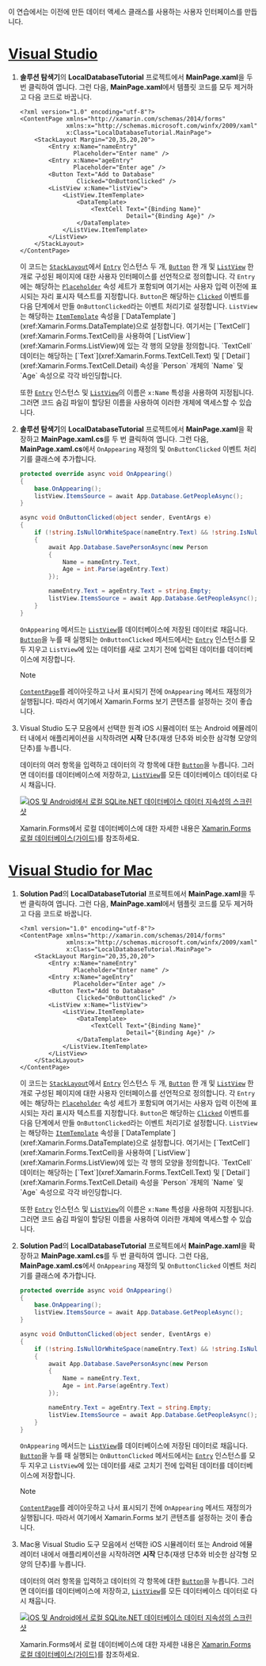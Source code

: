 이 연습에서는 이전에 만든 데이터 액세스 클래스를 사용하는 사용자 인터페이스를 만듭니다.

# <a name="visual-studiotabvswin"></a>[Visual Studio](#tab/vswin)

1. **솔루션 탐색기**의 **LocalDatabaseTutorial** 프로젝트에서 **MainPage.xaml**을 두 번 클릭하여 엽니다. 그런 다음, **MainPage.xaml**에서 템플릿 코드를 모두 제거하고 다음 코드로 바꿉니다.

    ```xaml
    <?xml version="1.0" encoding="utf-8"?>
    <ContentPage xmlns="http://xamarin.com/schemas/2014/forms"
                 xmlns:x="http://schemas.microsoft.com/winfx/2009/xaml"
                 x:Class="LocalDatabaseTutorial.MainPage">
        <StackLayout Margin="20,35,20,20">
            <Entry x:Name="nameEntry"
                   Placeholder="Enter name" />
            <Entry x:Name="ageEntry"
                   Placeholder="Enter age" />
            <Button Text="Add to Database"
                    Clicked="OnButtonClicked" />
            <ListView x:Name="listView">
                <ListView.ItemTemplate>
                    <DataTemplate>
                        <TextCell Text="{Binding Name}"
                                  Detail="{Binding Age}" />
                    </DataTemplate>
                </ListView.ItemTemplate>
            </ListView>
        </StackLayout>
    </ContentPage>
    ```

    이 코드는 [`StackLayout`](xref:Xamarin.Forms.StackLayout)에서 [`Entry`](xref:Xamarin.Forms.Entry) 인스턴스 두 개, [`Button`](xref:Xamarin.Forms.Button) 한 개 및 [`ListView`](xref:Xamarin.Forms.ListView) 한 개로 구성된 페이지에 대한 사용자 인터페이스를 선언적으로 정의합니다. 각 `Entry`에는 해당하는 [`Placeholder`](xref:Xamarin.Forms.Entry.Placeholder) 속성 세트가 포함되며 여기서는 사용자 입력 이전에 표시되는 자리 표시자 텍스트를 지정합니다. `Button`은 해당하는 [`Clicked`](xref:Xamarin.Forms.Button.Clicked) 이벤트를 다음 단계에서 만들 `OnButtonClicked`라는 이벤트 처리기로 설정합니다. `ListView`는 해당하는 [`ItemTemplate`](xref:Xamarin.Forms.ItemsView`1.ItemTemplate) 속성을 [`DataTemplate`](xref:Xamarin.Forms.DataTemplate)으로 설정합니다. 여기서는 [`TextCell`](xref:Xamarin.Forms.TextCell)을 사용하여 [`ListView`](xref:Xamarin.Forms.ListView)에 있는 각 행의 모양을 정의합니다. `TextCell` 데이터는 해당하는 [`Text`](xref:Xamarin.Forms.TextCell.Text) 및 [`Detail`](xref:Xamarin.Forms.TextCell.Detail) 속성을 `Person` 개체의 `Name` 및 `Age` 속성으로 각각 바인딩합니다.

    또한 [`Entry`](xref:Xamarin.Forms.Entry) 인스턴스 및 [`ListView`](xref:Xamarin.Forms.ListView)의 이름은 `x:Name` 특성을 사용하여 지정됩니다. 그러면 코드 숨김 파일이 할당된 이름을 사용하여 이러한 개체에 액세스할 수 있습니다.

1. **솔루션 탐색기**의 **LocalDatabaseTutorial** 프로젝트에서 **MainPage.xaml**을 확장하고 **MainPage.xaml.cs**를 두 번 클릭하여 엽니다. 그런 다음, **MainPage.xaml.cs**에서 `OnAppearing` 재정의 및 `OnButtonClicked` 이벤트 처리기를 클래스에 추가합니다.

    ```csharp
    protected override async void OnAppearing()
    {
        base.OnAppearing();
        listView.ItemsSource = await App.Database.GetPeopleAsync();
    }

    async void OnButtonClicked(object sender, EventArgs e)
    {
        if (!string.IsNullOrWhiteSpace(nameEntry.Text) && !string.IsNullOrWhiteSpace(ageEntry.Text))
        {
            await App.Database.SavePersonAsync(new Person
            {
                Name = nameEntry.Text,
                Age = int.Parse(ageEntry.Text)
            });

            nameEntry.Text = ageEntry.Text = string.Empty;
            listView.ItemsSource = await App.Database.GetPeopleAsync();
        }
    }
    ```

    `OnAppearing` 메서드는 [`ListView`](xref:Xamarin.Forms.ListView)를 데이터베이스에 저장된 데이터로 채웁니다. [`Button`](xref:Xamarin.Forms.Button)을 누를 때 실행되는 `OnButtonClicked` 메서드에서는 [`Entry`](xref:Xamarin.Forms.Entry) 인스턴스를 모두 지우고 `ListView`에 있는 데이터를 새로 고치기 전에 입력된 데이터를 데이터베이스에 저장합니다.

    > [!NOTE]
    > [`ContentPage`](xref:Xamarin.Forms.ContentPage)를 레이아웃하고 나서 표시되기 전에 `OnAppearing` 메서드 재정의가 실행됩니다. 따라서 여기에서 Xamarin.Forms 보기 콘텐츠를 설정하는 것이 좋습니다.

1. Visual Studio 도구 모음에서 선택한 원격 iOS 시뮬레이터 또는 Android 에뮬레이터 내에서 애플리케이션을 시작하려면 **시작** 단추(재생 단추와 비슷한 삼각형 모양의 단추)를 누릅니다.

    데이터의 여러 항목을 입력하고 데이터의 각 항목에 대한 [`Button`](xref:Xamarin.Forms.Button)을 누릅니다. 그러면 데이터를 데이터베이스에 저장하고, [`ListView`](xref:Xamarin.Forms.ListView)를 모든 데이터베이스 데이터로 다시 채웁니다.

    [![iOS 및 Android에서 로컬 SQLite.NET 데이터베이스 데이터 지속성의 스크린샷](../images/consume-data-access-classes.png "로컬 데이터베이스 데이터 지속성")](../images/consume-data-access-classes-large.png#lightbox "로컬 데이터베이스 데이터 지속성")

    Xamarin.Forms에서 로컬 데이터베이스에 대한 자세한 내용은 [Xamarin.Forms 로컬 데이터베이스(가이드)](~/xamarin-forms/app-fundamentals/databases.md)를 참조하세요.

# <a name="visual-studio-for-mactabvsmac"></a>[Visual Studio for Mac](#tab/vsmac)

1. **Solution Pad**의 **LocalDatabaseTutorial** 프로젝트에서 **MainPage.xaml**을 두 번 클릭하여 엽니다. 그런 다음, **MainPage.xaml**에서 템플릿 코드를 모두 제거하고 다음 코드로 바꿉니다.

    ```xaml
    <?xml version="1.0" encoding="utf-8"?>
    <ContentPage xmlns="http://xamarin.com/schemas/2014/forms"
                 xmlns:x="http://schemas.microsoft.com/winfx/2009/xaml"
                 x:Class="LocalDatabaseTutorial.MainPage">
        <StackLayout Margin="20,35,20,20">
            <Entry x:Name="nameEntry"
                   Placeholder="Enter name" />
            <Entry x:Name="ageEntry"
                   Placeholder="Enter age" />
            <Button Text="Add to Database"
                    Clicked="OnButtonClicked" />
            <ListView x:Name="listView">
                <ListView.ItemTemplate>
                    <DataTemplate>
                        <TextCell Text="{Binding Name}"
                                  Detail="{Binding Age}" />
                    </DataTemplate>
                </ListView.ItemTemplate>
            </ListView>
        </StackLayout>
    </ContentPage>
    ```

    이 코드는 [`StackLayout`](xref:Xamarin.Forms.StackLayout)에서 [`Entry`](xref:Xamarin.Forms.Entry) 인스턴스 두 개, [`Button`](xref:Xamarin.Forms.Button) 한 개 및 [`ListView`](xref:Xamarin.Forms.ListView) 한 개로 구성된 페이지에 대한 사용자 인터페이스를 선언적으로 정의합니다. 각 `Entry`에는 해당하는 [`Placeholder`](xref:Xamarin.Forms.Entry.Placeholder) 속성 세트가 포함되며 여기서는 사용자 입력 이전에 표시되는 자리 표시자 텍스트를 지정합니다. `Button`은 해당하는 [`Clicked`](xref:Xamarin.Forms.Button.Clicked) 이벤트를 다음 단계에서 만들 `OnButtonClicked`라는 이벤트 처리기로 설정합니다. `ListView`는 해당하는 [`ItemTemplate`](xref:Xamarin.Forms.ItemsView`1.ItemTemplate) 속성을 [`DataTemplate`](xref:Xamarin.Forms.DataTemplate)으로 설정합니다. 여기서는 [`TextCell`](xref:Xamarin.Forms.TextCell)을 사용하여 [`ListView`](xref:Xamarin.Forms.ListView)에 있는 각 행의 모양을 정의합니다. `TextCell` 데이터는 해당하는 [`Text`](xref:Xamarin.Forms.TextCell.Text) 및 [`Detail`](xref:Xamarin.Forms.TextCell.Detail) 속성을 `Person` 개체의 `Name` 및 `Age` 속성으로 각각 바인딩합니다.

    또한 [`Entry`](xref:Xamarin.Forms.Entry) 인스턴스 및 [`ListView`](xref:Xamarin.Forms.ListView)의 이름은 `x:Name` 특성을 사용하여 지정됩니다. 그러면 코드 숨김 파일이 할당된 이름을 사용하여 이러한 개체에 액세스할 수 있습니다.

1. **Solution Pad**의 **LocalDatabaseTutorial** 프로젝트에서 **MainPage.xaml**을 확장하고 **MainPage.xaml.cs**를 두 번 클릭하여 엽니다. 그런 다음, **MainPage.xaml.cs**에서 `OnAppearing` 재정의 및 `OnButtonClicked` 이벤트 처리기를 클래스에 추가합니다.

    ```csharp
    protected override async void OnAppearing()
    {
        base.OnAppearing();
        listView.ItemsSource = await App.Database.GetPeopleAsync();
    }

    async void OnButtonClicked(object sender, EventArgs e)
    {
        if (!string.IsNullOrWhiteSpace(nameEntry.Text) && !string.IsNullOrWhiteSpace(ageEntry.Text))
        {
            await App.Database.SavePersonAsync(new Person
            {
                Name = nameEntry.Text,
                Age = int.Parse(ageEntry.Text)
            });

            nameEntry.Text = ageEntry.Text = string.Empty;
            listView.ItemsSource = await App.Database.GetPeopleAsync();
        }
    }
    ```

    `OnAppearing` 메서드는 [`ListView`](xref:Xamarin.Forms.ListView)를 데이터베이스에 저장된 데이터로 채웁니다. [`Button`](xref:Xamarin.Forms.Button)을 누를 때 실행되는 `OnButtonClicked` 메서드에서는 [`Entry`](xref:Xamarin.Forms.Entry) 인스턴스를 모두 지우고 `ListView`에 있는 데이터를 새로 고치기 전에 입력된 데이터를 데이터베이스에 저장합니다.

    > [!NOTE]
    > [`ContentPage`](xref:Xamarin.Forms.ContentPage)를 레이아웃하고 나서 표시되기 전에 `OnAppearing` 메서드 재정의가 실행됩니다. 따라서 여기에서 Xamarin.Forms 보기 콘텐츠를 설정하는 것이 좋습니다.

1. Mac용 Visual Studio 도구 모음에서 선택한 iOS 시뮬레이터 또는 Android 에뮬레이터 내에서 애플리케이션을 시작하려면 **시작** 단추(재생 단추와 비슷한 삼각형 모양의 단추)를 누릅니다.

    데이터의 여러 항목을 입력하고 데이터의 각 항목에 대한 [`Button`](xref:Xamarin.Forms.Button)을 누릅니다. 그러면 데이터를 데이터베이스에 저장하고, [`ListView`](xref:Xamarin.Forms.ListView)를 모든 데이터베이스 데이터로 다시 채웁니다.

    [![iOS 및 Android에서 로컬 SQLite.NET 데이터베이스 데이터 지속성의 스크린샷](../images/consume-data-access-classes.png "로컬 데이터베이스 데이터 지속성")](../images/consume-data-access-classes-large.png#lightbox "로컬 데이터베이스 데이터 지속성")

    Xamarin.Forms에서 로컬 데이터베이스에 대한 자세한 내용은 [Xamarin.Forms 로컬 데이터베이스(가이드)](~/xamarin-forms/app-fundamentals/databases.md)를 참조하세요.
